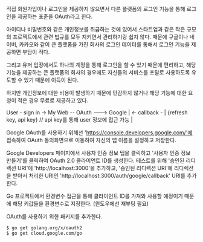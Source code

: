 직접 회원가입이나 로그인을 제공하지 않으면서 다른 플랫폼의 로그인 기능을 통해 로그인을 제공하는 표준을 OAuth라고 한다. 

아이디나 비밀번호와 같은 개인정보를 취급하는 것에 있어서 스타트업과 같은 작은 규모의 프로젝트에서 관련 법규를 모두 지키면서 관리하기랑 쉽지 않다. 때문에 구글이나 네이버, 카카오와 같이 큰 플랫폼을 가진 회사의 로그인 데이터를 통해서 로그인 기능을 제공하면 부담이 적다.

그리고 유저 입장에서도 하나의 계정을 통해 로그인을 할 수 있기 때문에 편리하고, 해당 기능을 제공하는 큰 플랫폼의 회사의 경우에도 자신들의 서비스를 포탈로 사용하도록 유도할 수 있기 때문에 이득이 된다.

하지만 개인정보에 대한 비용이 발생하기 때문에 민감하지 않거나 해당 기능에 대한 요청이 적은 경우 무료로 제공하고 있다.

User - sign in -> My Web -- OAuth ---> Google
                    |    <- callback -
                    |       {refresh key, api key} // api key를 통해 user 정보에 접근 가능
                    |



Google OAuth를 사용하기 위해선 'https://console.developers.google.com/'에 접속하여 OAuth 동의화면으로 이동하여 자신의 앱 이름을 설정하고 저장한다.

Google Developers 페이지에서 사용자 인증 정보 탭을 클릭하고 '사용자 인증 정보 만들기'를 클릭하여 OAuth 2.0 클라이언트 ID를 생성한다. 테스트를 위해 '승인된 리디렉션 URI'에 'http://localhost:3000'을 추가하고, '승인된 리디렉션 URI'에 리디렉션을 받아서 처리한 URI인 'http://localhost:3000/auth/google/callback' URI를 추가한다.

Go 프로젝트에서 환경변수 접근을 통해 클라이언트 ID를 가져와 사용할 예정이기 때문에 해당 키값들을 환경변수로 지정한다. (윈도우에선 재부팅 필요)

OAuth를 사용하기 위한 패키지를 추가한다.

```terminal
$ go get golang.org/x/oauth2
$ go get cloud.google.com/go
```